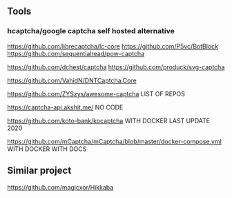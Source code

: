 
## Tools
### hcaptcha/google captcha self hosted alternative
https://github.com/librecaptcha/lc-core
https://github.com/P5vc/BotBlock
https://github.com/sequentialread/pow-captcha

https://github.com/dchest/captcha
https://github.com/produck/svg-captcha

https://github.com/VahidN/DNTCaptcha.Core

https://github.com/ZYSzys/awesome-captcha
    LIST OF REPOS

https://captcha-api.akshit.me/
    NO CODE


https://github.com/koto-bank/kocaptcha
    WITH DOCKER
    LAST UPDATE 2020

https://github.com/mCaptcha/mCaptcha/blob/master/docker-compose.yml
    WITH DOCKER
    WITH DOCS

## Similar project
https://github.com/magicxor/Hikkaba

